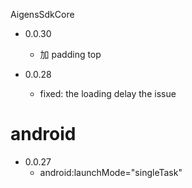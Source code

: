 AigensSdkCore

* 0.0.30
  * 加 padding top

* 0.0.28
  * fixed: the loading delay the issue



# android

* 0.0.27
    * android:launchMode="singleTask"